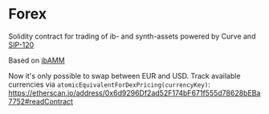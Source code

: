 # Forex

Solidity contract for trading of ib- and synth-assets powered by Curve and [SIP-120](https://sips.synthetix.io/sips/sip-120/)

Based on [ibAMM](https://etherscan.io/address/0xf89666ffe02d7e32b6037f2f0eb65731a3785f8b#code)

Now it's only possible to swap between EUR and USD. Track available currencies via `atomicEquivalentForDexPricing(currencyKey)`: https://etherscan.io/address/0x6d9296Df2ad52F174bF671f555d78628bEBa7752#readContract
